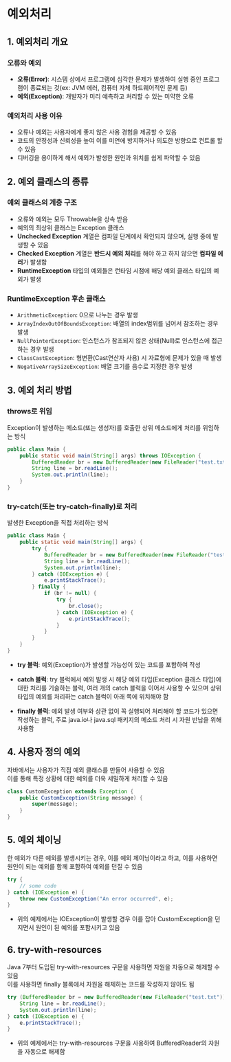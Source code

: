 # 예외처리

## 1. 예외처리 개요
### 오류와 예외
- **오류(Error)**: 시스템 상에서 프로그램에 심각한 문제가 발생하여 실행 중인 프로그램이 종료되는 것(ex: JVM 에러, 컴퓨터 자체 하드웨어적인 문제 등)
- **예외(Exception)**: 개발자가 미리 예측하고 처리할 수 있는 미약한 오류

### 예외처리 사용 이유
- 오류나 예외는 사용자에게 좋지 않은 사용 경험을 제공할 수 있음
- 코드의 안정성과 신뢰성을 높여 이를 미연에 방지하거나 의도한 방향으로 컨트롤 할 수 있음
- 디버깅을 용이하게 해서 예외가 발생한 원인과 위치를 쉽게 파악할 수 있음

## 2. 예외 클래스의 종류
### 예외 클래스의 계층 구조
- 오류와 예외는 모두 Throwable을 상속 받음
- 예외의 최상위 클래스는 Exception 클래스
- **Unchecked Exception** 계열은 컴파일 단계에서 확인되지 않으며, 실행 중에 발생할 수 있음
- **Checked Exception** 계열은 **반드시 예외 처리**를 해야 하고 하지 않으면 **컴파일 에러**가 발생함
- **RuntimeException** 타입의 예외들은 런타임 시점에 해당 예외 클래스 타입의 예외가 발생

### RuntimeException 후손 클래스
- `ArithmeticException`: 0으로 나누는 경우 발생
- `ArrayIndexOutOfBoundsException`: 배열의 index범위를 넘어서 참조하는 경우 발생
- `NullPointerException`: 인스턴스가 참조되지 않은 상태(Null)로 인스턴스에 접근하는 경우 발생
- `ClassCastException`: 형변환(Cast연산자 사용) 시 자료형에 문제가 있을 때 발생
- `NegativeArraySizeException`: 배열 크기를 음수로 지정한 경우 발생

## 3. 예외 처리 방법
### throws로 위임
Exception이 발생하는 메소드(또는 생성자)를 호출한 상위 메소드에게 처리를 위임하는 방식
```java
public class Main {
    public static void main(String[] args) throws IOException {
        BufferedReader br = new BufferedReader(new FileReader("test.txt"));
        String line = br.readLine();
        System.out.println(line);
    }
}

```

### try-catch(또는 try-catch-finally)로 처리
발생한 Exception을 직접 처리하는 방식
```java
public class Main {
    public static void main(String[] args) {
        try {
            BufferedReader br = new BufferedReader(new FileReader("test.txt"));
            String line = br.readLine();
            System.out.println(line);
        } catch (IOException e) {
            e.printStackTrace();
        } finally {
            if (br != null) {
                try {
                    br.close();
                } catch (IOException e) {
                    e.printStackTrace();
                }
            }
        }
    }
}

```

- **try 블럭**: 예외(Exception)가 발생할 가능성이 있는 코드를 포함하여 작성
- **catch 블럭**: try 블럭에서 예외 발생 시 해당 예외 타입(Exception 클래스 타입)에 대한 처리를 기술하는 블럭, 여러 개의 catch 블럭을 이어서 사용할 수 있으며 상위 타입의 예외를 처리하는 catch 블럭이 아래 쪽에 위치해야 함

- **finally 블럭**: 예외 발생 여부와 상관 없이 꼭 실행되어 처리해야 할 코드가 있으면 작성하는 블럭, 주로 java.io나 java.sql 패키지의 메소드 처리 시 자원 반납을 위해 사용함

## 4. 사용자 정의 예외
자바에서는 사용자가 직접 예외 클래스를 만들어 사용할 수 있음<br/>
이를 통해 특정 상황에 대한 예외를 더욱 세밀하게 처리할 수 있음
```java
class CustomException extends Exception {
    public CustomException(String message) {
        super(message);
    }
}
```

## 5. 예외 체이닝
한 예외가 다른 예외를 발생시키는 경우, 이를 예외 체이닝이라고 하고, 이를 사용하면 원인이 되는 예외를 함께 포함하여 예외를 던질 수 있음
```java
try {
    // some code
} catch (IOException e) {
    throw new CustomException("An error occurred", e);
}

```
- 위의 예제에서는 IOException이 발생할 경우 이를 잡아 CustomException을 던지면서 원인이 된 예외를 포함시키고 있음

## 6. try-with-resources
Java 7부터 도입된 try-with-resources 구문을 사용하면 자원을 자동으로 해제할 수 있음<br/>
이를 사용하면 finally 블록에서 자원을 해제하는 코드를 작성하지 않아도 됨
```java
try (BufferedReader br = new BufferedReader(new FileReader("test.txt"))) {
    String line = br.readLine();
    System.out.println(line);
} catch (IOException e) {
    e.printStackTrace();
}

```
- 위의 예제에서는 try-with-resources 구문을 사용하여 BufferedReader의 자원을 자동으로 해제함
